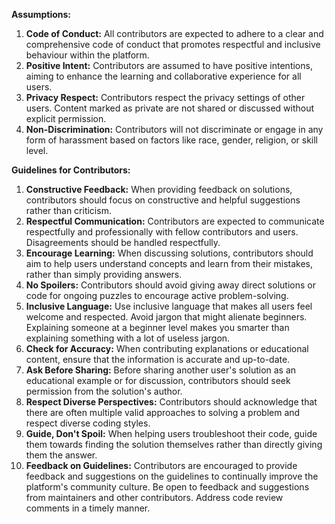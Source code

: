 **Assumptions:**

1. **Code of Conduct:** All contributors are expected to adhere to a clear and comprehensive code of conduct that promotes respectful and inclusive behaviour within the platform.
3. **Positive Intent:** Contributors are assumed to have positive intentions, aiming to enhance the learning and collaborative experience for all users.
3. **Privacy Respect:** Contributors respect the privacy settings of other users. Content marked as private are not shared or discussed without explicit permission.
4. **Non-Discrimination:** Contributors will not discriminate or engage in any form of harassment based on factors like race, gender, religion, or skill level.

**Guidelines for Contributors:**

1. **Constructive Feedback:** When providing feedback on solutions, contributors should focus on constructive and helpful suggestions rather than criticism.
2. **Respectful Communication:** Contributors are expected to communicate respectfully and professionally with fellow contributors and users. Disagreements should be handled respectfully.
3. **Encourage Learning:** When discussing solutions, contributors should aim to help users understand concepts and learn from their mistakes, rather than simply providing answers.
4. **No Spoilers:** Contributors should avoid giving away direct solutions or code for ongoing puzzles to encourage active problem-solving.
5. **Inclusive Language:** Use inclusive language that makes all users feel welcome and respected. Avoid jargon that might alienate beginners. Explaining someone at a beginner level makes you smarter than explaining something with a lot of useless jargon.
6. **Check for Accuracy:** When contributing explanations or educational content, ensure that the information is accurate and up-to-date.
7. **Ask Before Sharing:** Before sharing another user's solution as an educational example or for discussion, contributors should seek permission from the solution's author.
8. **Respect Diverse Perspectives:** Contributors should acknowledge that there are often multiple valid approaches to solving a problem and respect diverse coding styles.
9. **Guide, Don't Spoil:** When helping users troubleshoot their code, guide them towards finding the solution themselves rather than directly giving them the answer.
10. **Feedback on Guidelines:** Contributors are encouraged to provide feedback and suggestions on the guidelines to continually improve the platform's community culture. Be open to feedback and suggestions from maintainers and other contributors. Address code review comments in a timely manner.